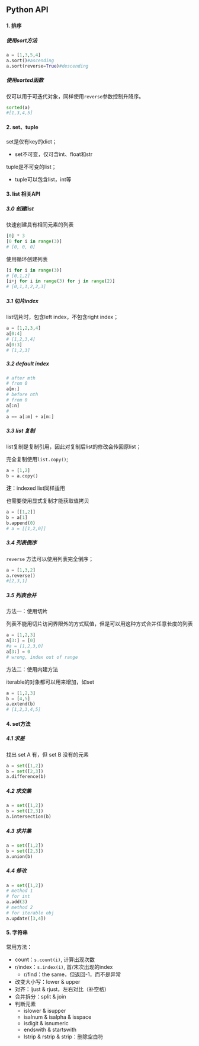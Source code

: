 ## Python API

#### 1. 排序

##### 使用sort方法

```python
a = [1,3,5,4]
a.sort()#ascending
a.sort(reverse=True)#descending
```

##### 使用sorted函数

仅可以用于可迭代对象，同样使用`reverse`参数控制升降序。

```python
sorted(a)
#[1,3,4,5]
```

#### 2. set、tuple

set是仅有key的dict；

- set不可变，仅可含int、float和str

tuple是不可变的list；

- tuple可以包含list，int等

#### 3. list 相关API

##### 3.0 创建list

快速创建具有相同元素的列表

```python
[0] * 3
[0 for i in range(3)]
# [0, 0, 0]
```

使用循环创建列表

```python
[i for i in range(3)]
# [0,1,2]
[i+j for i in range(3) for j in range(2)]
# [0,1,1,2,2,3]
```

##### 3.1 切片index

list切片时，包含left index，不包含right index；

```python
a = [1,2,3,4]
a[0:4]
# [1,2,3,4]
a[0:3]
# [1,2,3]
```

##### 3.2 default index

```python
# after mth
# from 0
a[m:]
# before nth
# from 0
a[:n]
#
a == a[:m] + a[m:]
```

##### 3.3 list 复制

list复制是复制引用，因此对复制后list的修改会传回原list；

完全复制使用`list.copy()`;

```python
a = [1,2]
b = a.copy()
```

**注**：indexed list同样适用

也需要使用显式复制才能获取值拷贝

```python
a = [[1,2]]
b = a[1]
b.append(0)
# a = [[1,2,0]]
```

##### 3.4 列表倒序

`reverse` 方法可以使用列表完全倒序；

```python
a = [1,3,2]
a.reverse()
#[2,3,1]
```

##### 3.5 列表合并

方法一：使用切片

列表不能用切片访问界限外的方式赋值，但是可以用这种方式合并任意长度的列表

```python
a = [1,2,3]
a[3:] = [0]
#a = [1,2,3,0]
a[3:] = 0
# wrong, index out of range
```

方法二：使用内建方法

iterable的对象都可以用来增加，如set

```python
a = [1,2,3]
b = [4,5]
a.extend(b)
# [1,2,3,4,5]
```

#### 4. set方法

##### 4.1 求差

找出 set A 有，但 set B 没有的元素

```python
a = set([1,2])
b = set([2,3])
a.difference(b)
```

##### 4.2 求交集

```python
a = set([1,2])
b = set([2,3])
a.intersection(b)
```

##### 4.3 求并集

```python
a = set([1,2])
b = set([2,3])
a.union(b)
```

##### 4.4 修改

```python
a = set([1,2])
# method 1
# for int
a.add(3)
# method 2
# for iterable obj
a.update([3,4])
```

#### 5. 字符串

常用方法：

- count：`s.count(i)`, 计算出现次数
- r/index：`s.index(i)`, 首/末次出现的index
  - r/find：the same，但返回-1，而不是异常
- 改变大小写：lower & upper
- 对齐：ljust & rjust，左右对比（补空格）
- 合并拆分：split & join
- 判断元素
  - islower & isupper
  - isalnum & isalpha & isspace
  - isdigit & isnumeric
  - endswith & startswith
  - lstrip & rstrip & strip：删除空白符

